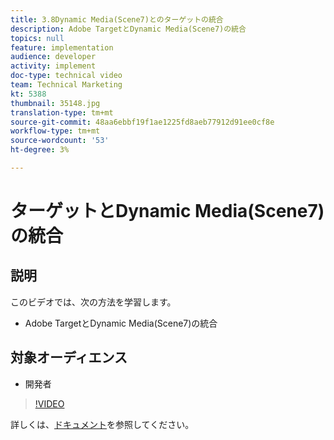 ```yaml
---
title: 3.8Dynamic Media(Scene7)とのターゲットの統合
description: Adobe TargetとDynamic Media(Scene7)の統合
topics: null
feature: implementation
audience: developer
activity: implement
doc-type: technical video
team: Technical Marketing
kt: 5388
thumbnail: 35148.jpg
translation-type: tm+mt
source-git-commit: 48aa6ebbf19f1ae1225fd8aeb77912d91ee0cf8e
workflow-type: tm+mt
source-wordcount: '53'
ht-degree: 3%

---
```



# ターゲットとDynamic Media(Scene7)の統合

## 説明

このビデオでは、次の方法を学習します。

* Adobe TargetとDynamic Media(Scene7)の統合

## 対象オーディエンス

* 開発者

>[!VIDEO](https://video.tv.adobe.com/v/35148/?quality=12)

詳しくは、[ドキュメント](https://docs.adobe.com/content/help/en/target/using/administer/scene7-settings.html)を参照してください。
